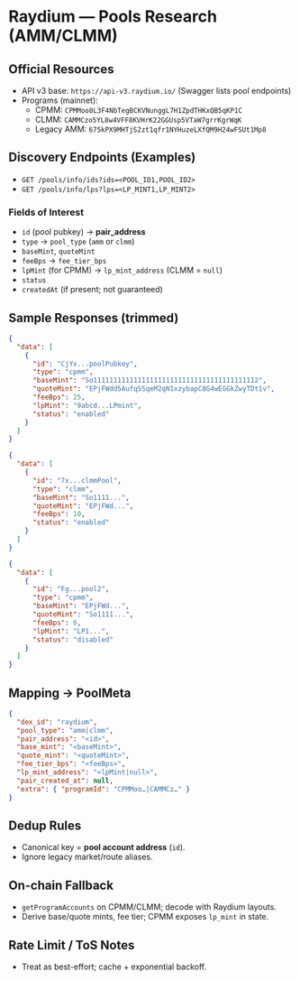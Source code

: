 # Raydium — Pools Research (AMM/CLMM)

## Official Resources
- API v3 base: `https://api-v3.raydium.io/` (Swagger lists pool endpoints)
- Programs (mainnet):
  - CPMM: `CPMMoo8L3F4NbTegBCKVNunggL7H1ZpdTHKxQB5qKP1C`
  - CLMM: `CAMMCzo5YL8w4VFF8KVHrK22GGUsp5VTaW7grrKgrWqK`
  - Legacy AMM: `675kPX9MHTjS2zt1qfr1NYHuzeLXfQM9H24wFSUt1Mp8`

## Discovery Endpoints (Examples)
- `GET /pools/info/ids?ids=<POOL_ID1,POOL_ID2>`
- `GET /pools/info/lps?lps=<LP_MINT1,LP_MINT2>`

### Fields of Interest
- `id` (pool pubkey) → **pair_address**
- `type` → `pool_type` (`amm` or `clmm`)
- `baseMint`, `quoteMint`
- `feeBps` → `fee_tier_bps`
- `lpMint` (for CPMM) → `lp_mint_address` (CLMM = `null`)
- `status`
- `createdAt` (if present; not guaranteed)

## Sample Responses (trimmed)
```json
{
  "data": [
    {
      "id": "CjYx...poolPubkey",
      "type": "cpmm",
      "baseMint": "So11111111111111111111111111111111111111112",
      "quoteMint": "EPjFWdd5AufqSSqeM2qN1xzybapC8G4wEGGkZwyTDt1v",
      "feeBps": 25,
      "lpMint": "9abcd...LPmint",
      "status": "enabled"
    }
  ]
}
```
```json
{
  "data": [
    {
      "id": "7x...clmmPool",
      "type": "clmm",
      "baseMint": "So1111...",
      "quoteMint": "EPjFWd...",
      "feeBps": 10,
      "status": "enabled"
    }
  ]
}
```
```json
{
  "data": [
    {
      "id": "Fg...pool2",
      "type": "cpmm",
      "baseMint": "EPjFWd...",
      "quoteMint": "So1111...",
      "feeBps": 0,
      "lpMint": "LP1...",
      "status": "disabled"
    }
  ]
}
```

## Mapping → PoolMeta
```json
{
  "dex_id": "raydium",
  "pool_type": "amm|clmm",
  "pair_address": "<id>",
  "base_mint": "<baseMint>",
  "quote_mint": "<quoteMint>",
  "fee_tier_bps": "<feeBps>",
  "lp_mint_address": "<lpMint|null>",
  "pair_created_at": null,
  "extra": { "programId": "CPMMoo…|CAMMCz…" }
}
```

## Dedup Rules
- Canonical key = **pool account address** (`id`).
- Ignore legacy market/route aliases.

## On-chain Fallback
- `getProgramAccounts` on CPMM/CLMM; decode with Raydium layouts.
- Derive base/quote mints, fee tier; CPMM exposes `lp_mint` in state.

## Rate Limit / ToS Notes
- Treat as best-effort; cache + exponential backoff.
